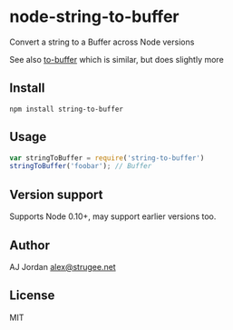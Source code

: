 # node-string-to-buffer

Convert a string to a Buffer across Node versions

See also [to-buffer](https://www.npmjs.com/package/to-buffer) which is similar, but does slightly more

## Install

```
npm install string-to-buffer
```

## Usage

```js
var stringToBuffer = require('string-to-buffer')
stringToBuffer('foobar'); // Buffer
```

## Version support

Supports Node 0.10+, may support earlier versions too.

## Author

AJ Jordan <alex@strugee.net>

## License

MIT
